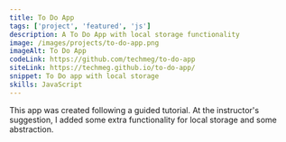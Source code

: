 ```yaml
---
title: To Do App
tags: ['project', 'featured', 'js']
description: A To Do App with local storage functionality
image: /images/projects/to-do-app.png
imageAlt: To Do App
codeLink: https://github.com/techmeg/to-do-app
siteLink: https://techmeg.github.io/to-do-app/
snippet: To Do app with local storage 
skills: JavaScript
---
```

This app was created following a guided tutorial. At the instructor's suggestion, I added some extra functionality for local storage and some abstraction.